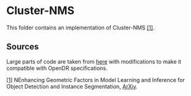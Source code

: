 Cluster-NMS
======

This folder contains an implementation of Cluster-NMS [[1]](#cluster_nms-1).

Sources
------
Large parts of code are taken from [here](https://github.com/Zzh-tju/CIoU) with modifications to make it compatible with OpenDR specifications.

<a name="cluster_nms-1" href="https://arxiv.org/abs/2005.03572">[1]</a> NEnhancing Geometric Factors in Model Learning and Inference for Object Detection and Instance Segmentation,
[ArXiv](https://arxiv.org/abs/2005.03572).
